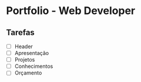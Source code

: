 # Portfolio - Web Developer

## Tarefas

- [ ] Header
- [ ] Apresentação
- [ ] Projetos
- [ ] Conhecimentos
- [ ] Orçamento